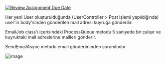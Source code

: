 [![Review Assignment Due Date](https://classroom.github.com/assets/deadline-readme-button-22041afd0340ce965d47ae6ef1cefeee28c7c493a6346c4f15d667ab976d596c.svg)](https://classroom.github.com/a/j2ZX7IYR)


Her yeni User oluşturulduğunda (UserController > Post işlemi yapıldığında) user'in body'sinden gönderilen mail adresi kuyruğa gönderilir. 

EmailJob class'ı içerisindeki ProcessQueue metodu 5 saniyede bir çalışır ve kuyruktaki mail adreslerine mailleri gönderir.

SendEmailAsync metodu email gönderiminden sorumludur.


![image](https://github.com/user-attachments/assets/01f3a55f-1662-47c7-b1fa-5d46264c49c5)
